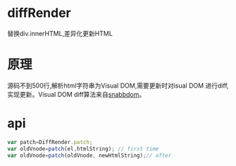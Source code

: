 # diffRender
替换div.innerHTML,差异化更新HTML 

# 原理
源码不到500行,解析html字符串为Visual DOM,需要更新时对isual DOM 进行diff,实现更新。Visual DOM diff算法来自[snabbdom](https://github.com/snabbdom/snabbdom)。

# api

```js
var patch=DiffRender.patch;
var oldVnode=patch(el,htmlString); // first time
var oldVnode=patch(oldVnode, newHtmlString);// after
```




